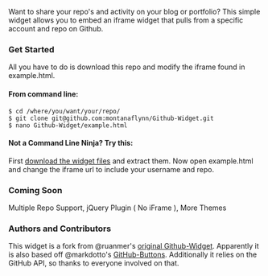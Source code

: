Want to share your repo's and activity on your blog or portfolio? This simple widget allows you to embed an iframe widget that pulls from a specific account and repo on Github.  

### Get Started
All you have to do is download this repo and modify the iframe found in example.html.  

#### From command line:
```
$ cd /where/you/want/your/repo/
$ git clone git@github.com:montanaflynn/Github-Widget.git
$ nano Github-Widget/example.html
```

#### Not a Command Line Ninja? Try this:
First <a href="https://github.com/montanaflynn/Github-Widget/zipball/master">download the widget files</a> and extract them.  Now open example.html and change the iframe url to include your username and repo. 

### Coming Soon
Multiple Repo Support, 
jQuery Plugin ( No iFrame ), 
More Themes

### Authors and Contributors
This widget is a fork from @ruanmer's <a href="https://github.com/ruanmer/Github-Widget">original Github-Widget</a>.  Apparently it is also based off @markdotto's <a href="https://github.com/markdotto/github-buttons">GitHub-Buttons</a>.  Additionally it relies on the GitHub API, so thanks to everyone involved on that.